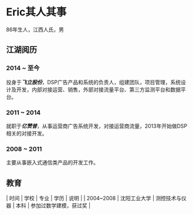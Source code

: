 # Eric其人其事
86年生人，江西人氏，男
## 江湖阅历
### 2014 ~ 至今
投身于***飞立股份***，DSP广告产品和系统的负责人，组建团队，项目管理，系统设计及开发，内部对接运营、销售，外部对接流量平台、第三方监测平台和数据平台。

### 2011 ~ 2014
就职于***亿赞普***，从事运营商广告系统开发，对接运营商流量，2013年开始做DSP相关的对接开发。

### 2008 ~ 2011
主要从事嵌入式通信类产品的开发工作。

## 教育
| 时间      | 学校 | 专业 | 学历 | 说明 |
| 2004~2008 | 沈阳工业大学 | 测控技术与仪器 | 本科 | 参加过数学建模，获过奖 |

